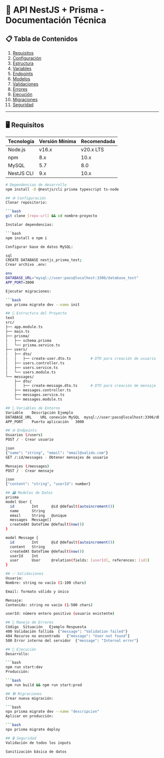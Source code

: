 # 🚀 API NestJS + Prisma - Documentación Técnica

## 📋 Tabla de Contenidos

1. [Requisitos](#-requisitos)
2. [Configuración](#-configuración)
3. [Estructura](#-estructura-del-proyecto)
4. [Variables](#-variables-de-entorno)
5. [Endpoints](#-endpoints)
6. [Modelos](#-modelos-de-datos)
7. [Validaciones](#-validaciones)
8. [Errores](#-manejo-de-errores)
9. [Ejecución](#-ejecución)
10. [Migraciones](#-migraciones)
11. [Seguridad](#-seguridad)

---

## 🖥️ Requisitos

| Tecnología | Versión Mínima | Recomendada |
| ---------- | -------------- | ----------- |
| Node.js    | v16.x          | v20.x LTS   |
| npm        | 8.x            | 10.x        |
| MySQL      | 5.7            | 8.0         |
| NestJS CLI | 9.x            | 10.x        |

````bash
# Dependencias de desarrollo
npm install -D @nestjs/cli prisma typescript ts-node

## ⚙️ Configuración
Clonar repositorio:

```bash
git clone [repo-url] && cd nombre-proyecto

Instalar dependencias:

```bash
npm install o npm i

Configurar base de datos MySQL:

sql
CREATE DATABASE nestjs_prisma_test;
Crear archivo .env:

env
DATABASE_URL="mysql://user:pass@localhost:3306/database_test"
APP_PORT=3000

Ejecutar migraciones:

```bash
npx prisma migrate dev --name init

## 📁 Estructura del Proyecto
text
src/
├── app.module.ts
├── main.ts
├── prisma/
│   ├── schema.prisma
│   └── prisma.service.ts
├── users/
│   ├── dto/
│   │   ├── create-user.dto.ts         # DTO para creación de usuario
│   ├── users.controller.ts
│   ├── users.service.ts
│   └── users.module.ts
└── messages/
    ├── dto/
    │   ├── create-message.dto.ts      # DTO para creación de mensaje
    ├── messages.controller.ts
    ├── messages.service.ts
    └── messages.module.ts

## 🔑 Variables de Entorno
Variable	Descripción	Ejemplo
DATABASE_URL	URL conexión MySQL	mysql://user:pass@localhost:3306/db
APP_PORT	Puerto aplicación	3000

## 🌐 Endpoints
Usuarios (/users)
POST / - Crear usuario

json
{"name": "string", "email": "email@valido.com"}
GET /:id/messages - Obtener mensajes de usuario

Mensajes (/messages)
POST / - Crear mensaje

json
{"content": "string", "userId": number}

## 🗃️ Modelos de Datos
prisma
model User {
  id        Int      @id @default(autoincrement())
  name      String
  email     String   @unique
  messages  Message[]
  createdAt DateTime @default(now())
}

model Message {
  id        Int      @id @default(autoincrement())
  content   String
  createdAt DateTime @default(now())
  userId    Int
  user      User     @relation(fields: [userId], references: [id])
}

## ✅ Validaciones
Usuario:
Nombre: string no vacío (1-100 chars)

Email: formato válido y único

Mensaje:
Contenido: string no vacío (1-500 chars)

userId: número entero positivo (usuario existente)

## 🚨 Manejo de Errores
Código	Situación	Ejemplo Respuesta
400	Validación fallida	{"message": "Validation failed"}
404	Recurso no encontrado	{"message": "User not found"}
500	Error interno del servidor	{"message": "Internal error"}

## 🚀 Ejecución
Desarrollo:

```bash
npm run start:dev
Producción:

```bash
npm run build && npm run start:prod

## 🛠️ Migraciones
Crear nueva migración:

```bash
npx prisma migrate dev --name "descripcion"
Aplicar en producción:

```bash
npx prisma migrate deploy

## 🔒 Seguridad
Validación de todos los inputs

Sanitización básica de datos
````
